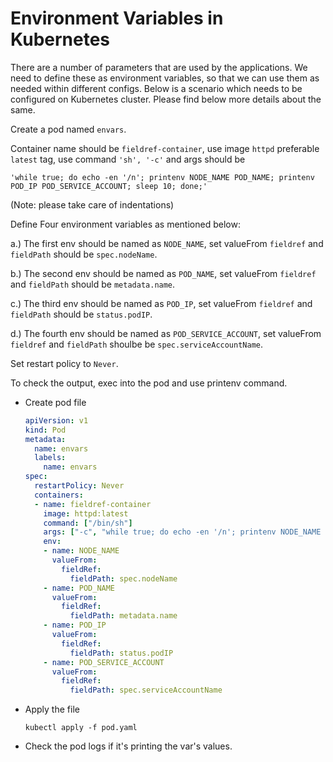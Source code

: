 # Environment Variables in Kubernetes

There are a number of parameters that are used by the applications. We need to define these as environment variables, so that we can use them as needed within different configs. Below is a scenario which needs to be configured on Kubernetes cluster. Please find below more details about the same.

Create a pod named `envars`.

Container name should be `fieldref-container`, use image `httpd` preferable `latest` tag, use command `'sh', '-c'` and args should be

`'while true; do echo -en '/n'; printenv NODE_NAME POD_NAME; printenv POD_IP POD_SERVICE_ACCOUNT; sleep 10; done;'`

(Note: please take care of indentations)

Define Four environment variables as mentioned below:

a.) The first env should be named as `NODE_NAME`, set valueFrom `fieldref` and `fieldPath` should be `spec.nodeName`.

b.) The second env should be named as `POD_NAME`, set valueFrom `fieldref` and `fieldPath` should be `metadata.name`.

c.) The third env should be named as `POD_IP`, set valueFrom `fieldref` and `fieldPath` should be `status.podIP`.

d.) The fourth env should be named as `POD_SERVICE_ACCOUNT`, set valueFrom `fieldref` and `fieldPath` shoulbe be `spec.serviceAccountName`.

Set restart policy to `Never`.

To check the output, exec into the pod and use printenv command.

- Create pod file
  ```yaml
  apiVersion: v1
  kind: Pod
  metadata:
    name: envars
    labels:
      name: envars
  spec:
    restartPolicy: Never
    containers:
    - name: fieldref-container
      image: httpd:latest
      command: ["/bin/sh"]
      args: ["-c", "while true; do echo -en '/n'; printenv NODE_NAME POD_NAME; printenv POD_IP POD_SERVICE_ACCOUNT; sleep 10; done;"]
      env:
      - name: NODE_NAME
        valueFrom:
          fieldRef:
            fieldPath: spec.nodeName
      - name: POD_NAME
        valueFrom:
          fieldRef:
            fieldPath: metadata.name
      - name: POD_IP
        valueFrom:
          fieldRef:
            fieldPath: status.podIP
      - name: POD_SERVICE_ACCOUNT
        valueFrom:
          fieldRef:
            fieldPath: spec.serviceAccountName
  ```

- Apply the file
  ```
  kubectl apply -f pod.yaml
  ```

- Check the pod logs if it's printing the var's values.